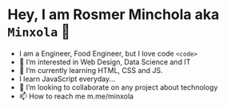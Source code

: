 # Hey, I am Rosmer Minchola aka `Minxola` 👋
- I am a Engineer, Food Engineer, but I love code `<code>`
- 👀 I’m interested in Web Design, Data Science and IT
- 🌱 I’m currently learning HTML, CSS and JS.
- I learn JavaScript everyday...
- 💞️ I’m looking to collaborate on any project about technology
- 📫 How to reach me m.me/minxola

<!---
minxola/minxola is a ✨ special ✨ repository because its `README.md` (this file) appears on your GitHub profile.
You can click the Preview link to take a look at your changes.
--->
